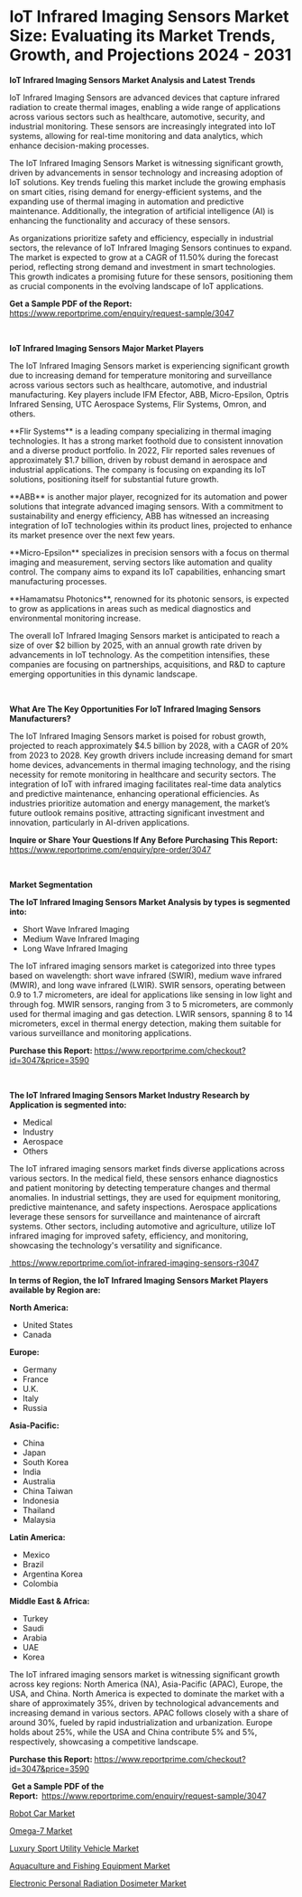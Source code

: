 <p><h1>IoT Infrared Imaging Sensors Market Size: Evaluating its Market Trends, Growth, and Projections 2024 - 2031</h1></p><p><strong>IoT Infrared Imaging Sensors Market Analysis and Latest Trends</strong></p>
<p><p>IoT Infrared Imaging Sensors are advanced devices that capture infrared radiation to create thermal images, enabling a wide range of applications across various sectors such as healthcare, automotive, security, and industrial monitoring. These sensors are increasingly integrated into IoT systems, allowing for real-time monitoring and data analytics, which enhance decision-making processes.</p><p>The IoT Infrared Imaging Sensors Market is witnessing significant growth, driven by advancements in sensor technology and increasing adoption of IoT solutions. Key trends fueling this market include the growing emphasis on smart cities, rising demand for energy-efficient systems, and the expanding use of thermal imaging in automation and predictive maintenance. Additionally, the integration of artificial intelligence (AI) is enhancing the functionality and accuracy of these sensors.</p><p>As organizations prioritize safety and efficiency, especially in industrial sectors, the relevance of IoT Infrared Imaging Sensors continues to expand. The market is expected to grow at a CAGR of 11.50% during the forecast period, reflecting strong demand and investment in smart technologies. This growth indicates a promising future for these sensors, positioning them as crucial components in the evolving landscape of IoT applications.</p></p>
<p><strong>Get a Sample PDF of the Report:&nbsp;</strong> <a href="https://www.reportprime.com/enquiry/request-sample/3047">https://www.reportprime.com/enquiry/request-sample/3047</a></p>
<p>&nbsp;</p>
<p><strong>IoT Infrared Imaging Sensors Major Market Players</strong></p>
<p><p>The IoT Infrared Imaging Sensors market is experiencing significant growth due to increasing demand for temperature monitoring and surveillance across various sectors such as healthcare, automotive, and industrial manufacturing. Key players include IFM Efector, ABB, Micro-Epsilon, Optris Infrared Sensing, UTC Aerospace Systems, Flir Systems, Omron, and others. </p><p>**Flir Systems** is a leading company specializing in thermal imaging technologies. It has a strong market foothold due to consistent innovation and a diverse product portfolio. In 2022, Flir reported sales revenues of approximately $1.7 billion, driven by robust demand in aerospace and industrial applications. The company is focusing on expanding its IoT solutions, positioning itself for substantial future growth.</p><p>**ABB** is another major player, recognized for its automation and power solutions that integrate advanced imaging sensors. With a commitment to sustainability and energy efficiency, ABB has witnessed an increasing integration of IoT technologies within its product lines, projected to enhance its market presence over the next few years.</p><p>**Micro-Epsilon** specializes in precision sensors with a focus on thermal imaging and measurement, serving sectors like automation and quality control. The company aims to expand its IoT capabilities, enhancing smart manufacturing processes. </p><p>**Hamamatsu Photonics**, renowned for its photonic sensors, is expected to grow as applications in areas such as medical diagnostics and environmental monitoring increase. </p><p>The overall IoT Infrared Imaging Sensors market is anticipated to reach a size of over $2 billion by 2025, with an annual growth rate driven by advancements in IoT technology. As the competition intensifies, these companies are focusing on partnerships, acquisitions, and R&D to capture emerging opportunities in this dynamic landscape.</p></p>
<p>&nbsp;</p>
<p><strong>What Are The Key Opportunities For IoT Infrared Imaging Sensors Manufacturers?</strong></p>
<p><p>The IoT Infrared Imaging Sensors market is poised for robust growth, projected to reach approximately $4.5 billion by 2028, with a CAGR of 20% from 2023 to 2028. Key growth drivers include increasing demand for smart home devices, advancements in thermal imaging technology, and the rising necessity for remote monitoring in healthcare and security sectors. The integration of IoT with infrared imaging facilitates real-time data analytics and predictive maintenance, enhancing operational efficiencies. As industries prioritize automation and energy management, the market’s future outlook remains positive, attracting significant investment and innovation, particularly in AI-driven applications.</p></p>
<p><strong>Inquire or Share Your Questions If Any Before Purchasing This Report:</strong> <a href="https://www.reportprime.com/enquiry/pre-order/3047">https://www.reportprime.com/enquiry/pre-order/3047</a></p>
<p>&nbsp;</p>
<p><strong>Market Segmentation</strong></p>
<p><strong>The IoT Infrared Imaging Sensors Market Analysis by types is segmented into:</strong></p>
<p><ul><li>Short Wave Infrared Imaging</li><li>Medium Wave Infrared Imaging</li><li>Long Wave Infrared Imaging</li></ul></p>
<p><p>The IoT infrared imaging sensors market is categorized into three types based on wavelength: short wave infrared (SWIR), medium wave infrared (MWIR), and long wave infrared (LWIR). SWIR sensors, operating between 0.9 to 1.7 micrometers, are ideal for applications like sensing in low light and through fog. MWIR sensors, ranging from 3 to 5 micrometers, are commonly used for thermal imaging and gas detection. LWIR sensors, spanning 8 to 14 micrometers, excel in thermal energy detection, making them suitable for various surveillance and monitoring applications.</p></p>
<p><strong>Purchase this Report:&nbsp;</strong><a href="https://www.reportprime.com/checkout?id=3047&price=3590">https://www.reportprime.com/checkout?id=3047&price=3590</a></p>
<p>&nbsp;</p>
<p><strong>The IoT Infrared Imaging Sensors Market Industry Research by Application is segmented into:</strong></p>
<p><ul><li>Medical</li><li>Industry</li><li>Aerospace</li><li>Others</li></ul></p>
<p><p>The IoT infrared imaging sensors market finds diverse applications across various sectors. In the medical field, these sensors enhance diagnostics and patient monitoring by detecting temperature changes and thermal anomalies. In industrial settings, they are used for equipment monitoring, predictive maintenance, and safety inspections. Aerospace applications leverage these sensors for surveillance and maintenance of aircraft systems. Other sectors, including automotive and agriculture, utilize IoT infrared imaging for improved safety, efficiency, and monitoring, showcasing the technology's versatility and significance.</p></p>
<p><a href="https://www.reportprime.com/iot-infrared-imaging-sensors-r3047">&nbsp;https://www.reportprime.com/iot-infrared-imaging-sensors-r3047</a></p>
<p><strong>In terms of Region, the IoT Infrared Imaging Sensors Market Players available by Region are:</strong></p>
<p>
    <p> <strong> North America: </strong>
        <ul>
            <li>United States</li>
            <li>Canada</li>
        </ul>
        </p> 
    <p> <strong> Europe: </strong>
        <ul>
            <li>Germany</li>
            <li>France</li>
            <li>U.K.</li>
            <li>Italy</li>
            <li>Russia</li>
        </ul>
        </p> 
    <p> <strong> Asia-Pacific: </strong>
        <ul>
            <li>China</li>
            <li>Japan</li>
            <li>South Korea</li>
            <li>India</li>
            <li>Australia</li>
            <li>China Taiwan</li>
            <li>Indonesia</li>
            <li>Thailand</li>
            <li>Malaysia</li>
        </ul>
        </p> 
    <p> <strong> Latin America: </strong>
        <ul>
            <li>Mexico</li>
            <li>Brazil</li>
            <li>Argentina Korea</li>
            <li>Colombia</li>
        </ul>
        </p> 
    <p> <strong> Middle East & Africa: </strong>
        <ul>
            <li>Turkey</li>
            <li>Saudi</li>
            <li>Arabia</li>
            <li>UAE</li>
            <li>Korea</li>
        </ul>
    </p>
    </p>
<p><p>The IoT infrared imaging sensors market is witnessing significant growth across key regions: North America (NA), Asia-Pacific (APAC), Europe, the USA, and China. North America is expected to dominate the market with a share of approximately 35%, driven by technological advancements and increasing demand in various sectors. APAC follows closely with a share of around 30%, fueled by rapid industrialization and urbanization. Europe holds about 25%, while the USA and China contribute 5% and 5%, respectively, showcasing a competitive landscape.</p></p>
<p><strong>Purchase this Report: </strong><a href="https://www.reportprime.com/checkout?id=3047&price=3590">https://www.reportprime.com/checkout?id=3047&price=3590</a></p>
<p>&nbsp;<strong>Get a Sample PDF of the Report:&nbsp;&nbsp;</strong><a href="https://www.reportprime.com/enquiry/request-sample/3047">https://www.reportprime.com/enquiry/request-sample/3047</a></p>
<p><strong></strong></p>
<p><p><a href="https://www.linkedin.com/pulse/global-robot-car-market-trends-forecasts-strategic-analysis-2024-xsjlf?trackingId=%2FRV3hX7hT22pV7s43cHxog%3D%3D">Robot Car Market</a></p><p><a href="https://issuu.com/reportprime-2/docs/omega-7-market-size-2030.pptx">Omega-7 Market</a></p><p><a href="https://www.linkedin.com/pulse/luxury-sport-utility-vehicle-market-growth-outlook-from-1ywwf?trackingId=Qbkhkha%2FQsSFE%2BFOuBsezw%3D%3D">Luxury Sport Utility Vehicle Market</a></p><p><a href="https://issuu.com/reportprime-2/docs/aquaculture-and-fishing-equipment-m_1fd9076b211b91">Aquaculture and Fishing Equipment Market</a></p><p><a href="https://github.com/FosterFahey91/Market-Research-Report-List-1/blob/main/electronic-personal-radiation-dosimeter-market.md">Electronic Personal Radiation Dosimeter Market</a></p></p>